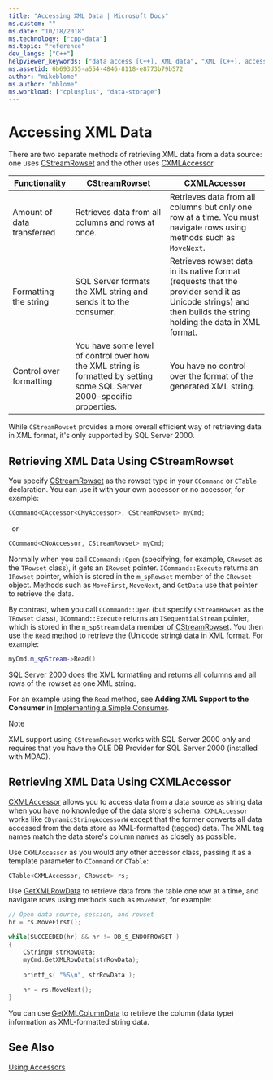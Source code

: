 ```yaml
---
title: "Accessing XML Data | Microsoft Docs"
ms.custom: ""
ms.date: "10/18/2018"
ms.technology: ["cpp-data"]
ms.topic: "reference"
dev_langs: ["C++"]
helpviewer_keywords: ["data access [C++], XML data", "XML [C++], accessing data", "CXMLAccessor class, retrieving XML data", "data [C++], XML data access", "rowsets [C++], retrieving XML data", "CStreamRowset class, retrieving XML data"]
ms.assetid: 6b693d55-a554-4846-8118-e8773b79b572
author: "mikeblome"
ms.author: "mblome"
ms.workload: ["cplusplus", "data-storage"]
---
```

# Accessing XML Data

There are two separate methods of retrieving XML data from a data source: one uses [CStreamRowset](../../data/oledb/cstreamrowset-class.md) and the other uses [CXMLAccessor](../../data/oledb/cxmlaccessor-class.md).  
  
|Functionality|CStreamRowset|CXMLAccessor|  
|-------------------|-------------------|------------------|  
|Amount of data transferred|Retrieves data from all columns and rows at once.|Retrieves data from all columns but only one row at a time. You must navigate rows using methods such as `MoveNext`.|  
|Formatting the string|SQL Server formats the XML string and sends it to the consumer.|Retrieves rowset data in its native format (requests that the provider send it as Unicode strings) and then builds the string holding the data in XML format.|  
|Control over formatting|You have some level of control over how the XML string is formatted by setting some SQL Server 2000-specific properties.|You have no control over the format of the generated XML string.|  
  
While `CStreamRowset` provides a more overall efficient way of retrieving data in XML format, it's only supported by SQL Server 2000.  
  
## Retrieving XML Data Using CStreamRowset  

You specify [CStreamRowset](../../data/oledb/cstreamrowset-class.md) as the rowset type in your `CCommand` or `CTable` declaration. You can use it with your own accessor or no accessor, for example:  
  
```cpp  
CCommand<CAccessor<CMyAccessor>, CStreamRowset> myCmd;  
```  
  
-or-  
  
```cpp  
CCommand<CNoAccessor, CStreamRowset> myCmd;  
```  
  
Normally when you call `CCommand::Open` (specifying, for example, `CRowset` as the `TRowset` class), it gets an `IRowset` pointer. `ICommand::Execute` returns an `IRowset` pointer, which is stored in the `m_spRowset` member of the `CRowset` object. Methods such as `MoveFirst`, `MoveNext`, and `GetData` use that pointer to retrieve the data.  
  
By contrast, when you call `CCommand::Open` (but specify `CStreamRowset` as the `TRowset` class), `ICommand::Execute` returns an `ISequentialStream` pointer, which is stored in the `m_spStream` data member of [CStreamRowset](../../data/oledb/cstreamrowset-class.md). You then use the `Read` method to retrieve the (Unicode string) data in XML format. For example:  
  
```cpp  
myCmd.m_spStream->Read()  
```  
  
SQL Server 2000 does the XML formatting and returns all columns and all rows of the rowset as one XML string.  
  
For an example using the `Read` method, see **Adding XML Support to the Consumer** in [Implementing a Simple Consumer](../../data/oledb/implementing-a-simple-consumer.md).  
  
> [!NOTE]
> XML support using `CStreamRowset` works with SQL Server 2000 only and requires that you have the OLE DB Provider for SQL Server 2000 (installed with MDAC).  
  
## Retrieving XML Data Using CXMLAccessor  

[CXMLAccessor](../../data/oledb/cxmlaccessor-class.md) allows you to access data from a data source as string data when you have no knowledge of the data store's schema. `CXMLAccessor` works like `CDynamicStringAccessorW` except that the former converts all data accessed from the data store as XML-formatted (tagged) data. The XML tag names match the data store's column names as closely as possible.  
  
Use `CXMLAccessor` as you would any other accessor class, passing it as a template parameter to `CCommand` or `CTable`:  
  
```cpp  
CTable<CXMLAccessor, CRowset> rs;  
```  
  
Use [GetXMLRowData](../../data/oledb/cxmlaccessor-getxmlrowdata.md) to retrieve data from the table one row at a time, and navigate rows using methods such as `MoveNext`, for example:  
  
```cpp  
// Open data source, session, and rowset  
hr = rs.MoveFirst();  

while(SUCCEEDED(hr) && hr != DB_S_ENDOFROWSET )  
{  
    CStringW strRowData;  
    myCmd.GetXMLRowData(strRowData);  
  
    printf_s( "%S\n", strRowData );  
  
    hr = rs.MoveNext();  
}  
```  
  
You can use [GetXMLColumnData](../../data/oledb/cxmlaccessor-getxmlcolumndata.md) to retrieve the column (data type) information as XML-formatted string data.  
  
## See Also  

[Using Accessors](../../data/oledb/using-accessors.md)